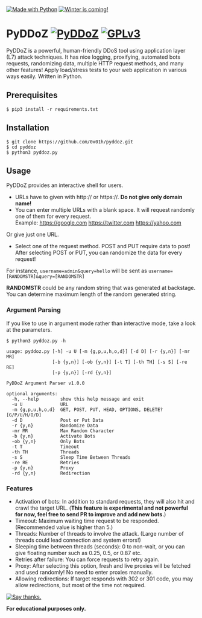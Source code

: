 [![Made with Python](http://ForTheBadge.com/images/badges/made-with-python.svg)](https://www.python.org/) [![Winter is coming!](http://ForTheBadge.com/images/badges/winter-is-coming.svg)](https://github.com/n1rv4n4/pyddoz/)

# PyDDoZ [![PyDDoZ](https://img.shields.io/badge/PyDDoZ-1.0.3-red.svg)](https://github.com/n1rv4n4/pyddoz/) [![GPLv3](https://img.shields.io/badge/License-GPLv3-blue.svg)](https://www.gnu.org/licenses/gpl-3.0.en.html)
PyDDoZ is a powerful, human-friendly DDoS tool using application layer (L7) attack techniques. It has nice logging, proxifying, automated bots requests, randomizing data, multiple HTTP request methods, and many other features! Apply load/stress tests to your web application in various ways easily. Written in Python.

## Prerequisites
`$ pip3 install -r requirements.txt`

## Installation
```
$ git clone https://github.com/0x01h/pyddoz.git
$ cd pyddoz
$ python3 pyddoz.py
```

## Usage
PyDDoZ provides an interactive shell for users.

- URLs have to given with http:// or https://. **Do not give only domain name!**
- You can enter multiple URLs with a blank space. It will request randomly one of them for every request. <br>
Example: https://google.com https://twitter.com https://yahoo.com

Or give just one URL.

- Select one of the request method. POST and PUT require data to post! <br>
After selecting POST or PUT, you can randomize the data for every request! <br> 

For instance, `username=admin&query=hello` will be sent as `username=[RANDOMSTR]&query=[RANDOMSTR]` <br>

**RANDOMSTR** could be any random string that was generated at backstage. You can determine maximum length of the random generated string.

### Argument Parsing
If you like to use in argument mode rather than interactive mode, take a look at the parameters.

`$ python3 pyddoz.py -h`

```
usage: pyddoz.py [-h] -u U [-m {g,p,u,h,o,d}] [-d D] [-r {y,n}] [-mr MR]
                 [-b {y,n}] [-ob {y,n}] [-t T] [-th TH] [-s S] [-re RE]
                 [-p {y,n}] [-rd {y,n}]

PyDDoZ Argument Parser v1.0.0

optional arguments:
  -h, --help        show this help message and exit
  -u U              URL
  -m {g,p,u,h,o,d}  GET, POST, PUT, HEAD, OPTIONS, DELETE? [G/P/U/H/O/D]
  -d D              Post or Put Data
  -r {y,n}          Randomize Data
  -mr MR            Max Random Character
  -b {y,n}          Activate Bots
  -ob {y,n}         Only Bots
  -t T              Timeout
  -th TH            Threads
  -s S              Sleep Time Between Threads
  -re RE            Retries
  -p {y,n}          Proxy
  -rd {y,n}         Redirection
```

### Features
- Activation of bots: In addition to standard requests, they will also hit and crawl the target URL. (**This feature is experimental and not powerful for now, feel free to send PR to improve and add new bots.**)
- Timeout: Maximum waiting time request to be responded. (Recommended value is higher than 5.)
- Threads: Number of threads to involve the attack. (Large number of threads could lead connection and system errors!)
- Sleeping time between threads (seconds): 0 to non-wait, or you can give floating number such as 0.25, 0.5, or 0.87 etc.
- Retries after failure: You can force requests to retry again.
- Proxy: After selecting this option, fresh and live proxies will be fetched and used randomly! No need to enter proxies manually.
- Allowing redirections: If target responds with 302 or 301 code, you may allow redirections, but most of the time not required.

[![Say thanks.](https://img.shields.io/badge/say-thanks-ff69b4.svg)](https://www.linkedin.com/in/orçunözdemir/)

**For educational purposes only.**


